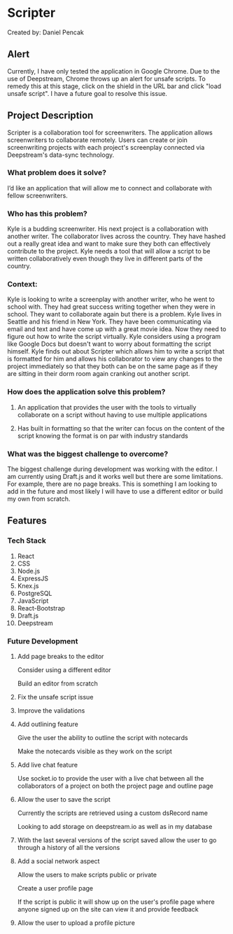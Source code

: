 # Scripter
Created by: Daniel Pencak

## Alert

Currently, I have only tested the application in Google Chrome. Due to the use of Deepstream, Chrome throws up an alert for unsafe scripts. To remedy this at this stage, click on the shield in the URL bar and click "load unsafe script". I have a future goal to resolve this issue.

## Project Description

Scripter is a collaboration tool for screenwriters. The application allows screenwriters to collaborate remotely. Users can create or join screenwriting projects with each project's screenplay connected via Deepstream's data-sync technology.

### What problem does it solve?

I’d like an application that will allow me to connect and collaborate with fellow screenwriters.

### Who has this problem?

Kyle is a budding screenwriter. His next project is a collaboration with another writer. The collaborator lives across the country. They have hashed out a really great idea and want to make sure they both can effectively contribute to the project. Kyle needs a tool that will allow a script to be written collaboratively even though they live in different parts of the country.

### Context:

Kyle is looking to write a screenplay with another writer, who he went to school with. They had great success writing together when they were in school. They want to collaborate again but there is a problem. Kyle lives in Seattle and his friend in New York. They have been communicating via email and text and have come up with a great movie idea. Now they need to figure out how to write the script virtually. Kyle considers using a program like Google Docs but doesn't want to worry about formatting the script himself. Kyle finds out about Scripter which allows him to write a script that is formatted for him and allows his collaborator to view any changes to the project immediately so that they both can be on the same page as if they are sitting in their dorm room again cranking out another script.

### How does the application solve this problem?

1. An application that provides the user with the tools to virtually    collaborate on a script without having to use multiple applications

2. Has built in formatting so that the writer can focus on the content of the script knowing the format is on par with industry standards

### What was the biggest challenge to overcome?

The biggest challenge during development was working with the editor. I am currently using Draft.js and it works well but there are some limitations. For example, there are no page breaks. This is something I am looking to add in the future and most likely I will have to use a different editor or build my own from scratch.

## Features

### Tech Stack

1. React
2. CSS
3. Node.js
4. ExpressJS
5. Knex.js
6. PostgreSQL
7. JavaScript
8. React-Bootstrap
9. Draft.js
10. Deepstream

### Future Development

1. Add page breaks to the editor

    Consider using a different editor

    Build an editor from scratch

2. Fix the unsafe script issue

3. Improve the validations

4. Add outlining feature

    Give the user the ability to outline the script with notecards

    Make the notecards visible as they work on the script

5. Add live chat feature

    Use socket.io to provide the user with a live chat between all the collaborators of a project on both the project page and outline page

6. Allow the user to save the script

    Currently the scripts are retrieved using a custom dsRecord name

    Looking to add storage on deepstream.io as well as in my database

7. With the last several versions of the script saved allow the user to go through a history of all the versions

8. Add a social network aspect

    Allow the users to make scripts public or private

    Create a user profile page

    If the script is public it will show up on the user's profile page where anyone signed up on the site can view it and provide feedback

9. Allow the user to upload a profile picture
